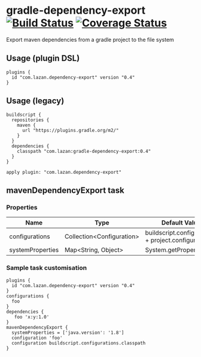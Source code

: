 # gradle-dependency-export [![Build Status](https://travis-ci.org/uklance/gradle-dependency-export.svg?branch=master)](https://travis-ci.org/uklance/gradle-dependency-export) <a href='https://coveralls.io/github/uklance/gradle-dependency-export?branch=master'><img src='https://img.shields.io/coveralls/github/uklance/gradle-dependency-export/master.svg' alt='Coverage Status' /></a>

Export maven dependencies from a gradle project to the file system

## Usage (plugin DSL)
```
plugins {
  id "com.lazan.dependency-export" version "0.4"
}
```

## Usage (legacy)
```
buildscript {
  repositories {
    maven {
      url "https://plugins.gradle.org/m2/"
    }
  }
  dependencies {
    classpath "com.lazan:gradle-dependency-export:0.4"
  }
}

apply plugin: "com.lazan.dependency-export"
```

## mavenDependencyExport task

### Properties

|Name|Type|Default Value|
|----|----|-------------|
|configurations|Collection\<Configuration\>|buildscript.configurations + project.configurations|
|systemProperties|Map\<String, Object\>|System.getProperties()|

### Sample task customisation
```
plugins {
  id "com.lazan.dependency-export" version "0.4"
}
configurations {
  foo
}
dependencies {
   foo 'x:y:1.0'
}
mavenDependencyExport {
  systemProperties = ['java.version': '1.8']
  configuration 'foo'
  configuration buildscript.configurations.classpath
}
```
